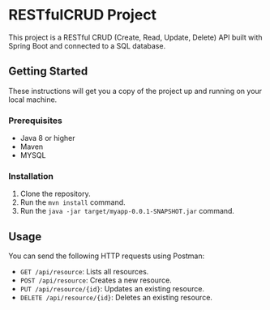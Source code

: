 # RESTfulCRUD Project

This project is a RESTful CRUD (Create, Read, Update, Delete) API built with Spring Boot and connected to a SQL database.

## Getting Started

These instructions will get you a copy of the project up and running on your local machine.

### Prerequisites

- Java 8 or higher
- Maven
- MYSQL 

### Installation

1. Clone the repository.
2. Run the `mvn install` command.
3. Run the `java -jar target/myapp-0.0.1-SNAPSHOT.jar` command.

## Usage

You can send the following HTTP requests using Postman:

- `GET /api/resource`: Lists all resources.
- `POST /api/resource`: Creates a new resource.
- `PUT /api/resource/{id}`: Updates an existing resource.
- `DELETE /api/resource/{id}`: Deletes an existing resource.
  
